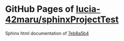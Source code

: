 GitHub Pages of [lucia-42maru/sphinxProjectTest](https://github.com/lucia-42maru/sphinxProjectTest.git)
===
Sphinx html documentation of [7eb8a5b4](https://github.com/lucia-42maru/sphinxProjectTest/tree/7eb8a5b43819ad19fc8229a562634157cf95daf6)
